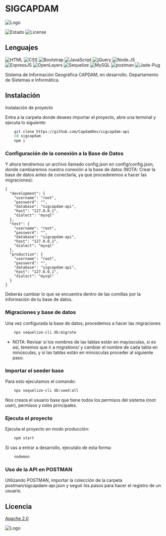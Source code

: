 # SIGCAPDAM

![Logo](https://sig.capdam.gob.mx/media/SIGCAPDAM%20LOGO.png)

![Estado](https://img.shields.io/badge/Estado-En%20desarrollo-green?style=for-the-badge)
![License](https://img.shields.io/badge/License-Apache-blue?style=for-the-badge)

## Lenguajes

![HTML](https://img.shields.io/badge/HTML-gray?style=flat-square&logo=html5)
![CSS](https://img.shields.io/badge/CSS-gray?style=flat-square&logo=css3)
![Bootstrap](https://img.shields.io/badge/BOOTSTRAP-gray?style=flat-square&logo=bootstrap)
![JavaScript](https://img.shields.io/badge/JavaScript-gray?style=flat-square&logo=javascript)
![jQuery](https://img.shields.io/badge/jQuery-gray?style=flat-square&logo=jquery)
![Node.JS](https://img.shields.io/badge/Node.JS-gray?style=flat-square&logo=node.js)
![ExpressJS](https://img.shields.io/badge/ExpressJS-gray?style=flat-square&logo=express)
![OpenLayers](https://img.shields.io/badge/OpenLayers-gray?style=flat-square&logo=openlayers)
![Sequelize](https://img.shields.io/badge/Sequelize-gray?style=flat-square&logo=sequelize)
![MySQL](https://img.shields.io/badge/MySQL-gray?style=flat-square&logo=mysql)
![postman](https://img.shields.io/badge/postman-gray?style=flat&logo=postman)
![Jade-Pug](https://img.shields.io/badge/Jade/Pug-gray?style=flat&logo=pug)

Sistema de Información Geográfica CAPDAM, en desarrollo. Departamento de Sistemas e Informática.

## Instalación

Instalación de proyecto

Entra a la carpeta donde desees importar el proyecto, abre una terminal y ejecuta lo siguiente:

```bash
    git clone https://github.com/CapdamDev/sigcapdam-api
    cd sigcapdam
    npm i
```

### Configuración de la conexión a la Base de Datos

Y ahora tendremos un archivo llamado config.json en config/config.json, donde cambiaremos nuestra conexión a la base de datos (NOTA: Crear la base de datos antes de conectarla, ya que procederemos a hacer las migraciones):

```code
{
  "development": {
    "username": "root",
    "password": "",
    "database": "sigcapdam-api",
    "host": "127.0.0.1",
    "dialect": "mysql"
  },
  "test": {
    "username": "root",
    "password": "",
    "database": "sigcapdam-api",
    "host": "127.0.0.1",
    "dialect": "mysql"
  },
  "production": {
    "username": "root",
    "password": "",
    "database": "sigcapdam-api",
    "host": "127.0.0.1",
    "dialect": "mysql"
  }
}
```

Deberás cambiar lo que se encuentra dentro de las comillas por la información de tu base de datos.

### Migraciones y base de datos

Una vez configurada la base de datos, procedemos a hacer las migraciones

```bash
    npx sequelize-cli db:migrate
```

+ NOTA: Revisar si los nombres de las tablas están en mayúsculas, si es así, tenemos que ir a migrations/ y cambiar el nombre de cada tabla en minúsculas, y si las tablas están en minúsculas proceder al siguiente paso.

### Importar el seeder base

Para esto ejecutamos el comando:

```bash
    npx sequelize-cli db:seed:all
```

Nos creara el usuario base que tiene todos los permisos del sistema (root user), permisos y roles principales.

### Ejecuta el proyecto

Ejecuta el proyecto en modo producción:

```bash
    npm start
```

Si vas a entrar a desarrollo, ejecutalo de esta forma:

```bash
    nodemon
```

### Uso de la API en POSTMAN

Utilizando POSTMAN, importar la colección de la carpeta postman/sigcapdam-api.json y seguir los pasos para hacer el registro de un usuario.

## Licencia

[Apache 2.0](https://choosealicense.com/licenses/apache-2.0/)

![Logo](https://pagos.capdam.gob.mx/assets/img/logo.png)
